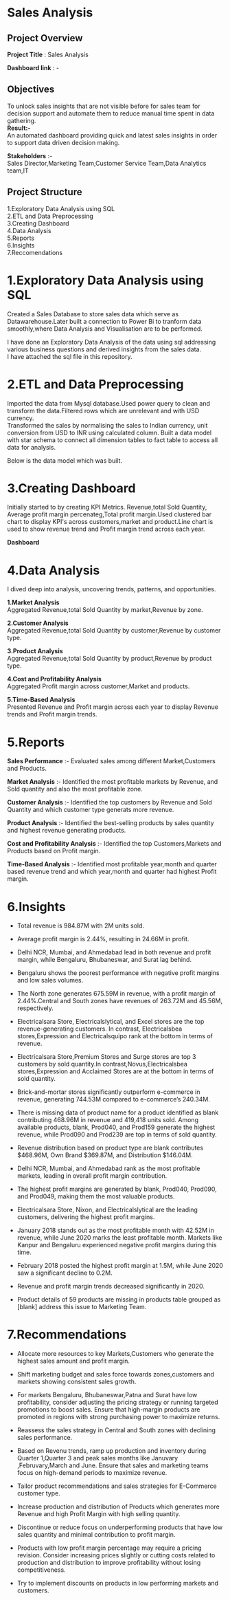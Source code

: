 
# Sales Analysis

## **Project Overview** 

**Project Title** : Sales Analysis

**Dashboard link** : -

## **Objectives**
To unlock sales insights that are not visible before for sales team for decision support and automate them to reduce manual time spent in data gathering.        
**Result:-**         
An automated dashboard providing quick and latest sales insights in order to support data driven decision making.

**Stakeholders** :-  
Sales Director,Marketing Team,Customer Service Team,Data Analytics team,IT

## **Project Structure**

1.Exploratory Data Analysis using SQL         
2.ETL and Data Preprocessing           
3.Creating Dashboard            
4.Data Analysis           
5.Reports  
6.Insights           
7.Reccomendations       


# **1.Exploratory Data Analysis using SQL**
Created a Sales Database to store sales data which serve as Datawarehouse.Later built a connection to Power Bi to tranform data smoothly,where Data Analysis and Visualisation are to be performed.          

I have done an Exploratory Data Analysis of the data using sql addressing various  business questions and derived insights from the sales data.    
I have attached the sql file in this repository.


# **2.ETL and Data Preprocessing**
Imported the data from Mysql database.Used power query to clean and transform the data.Filtered rows which are unrelevant and with USD currency.        
Transformed the sales by normalising the sales to Indian currency,
unit conversion from USD to INR using calculated column.
Built a data model with star schema to connect all dimension tables
to fact table to access all data for analysis.

Below is the data model which was built.


# **3.Creating Dashboard**
Initially started to by creating KPI Metrics.
Revenue,total Sold Quantity, Average profit margin percenateg,Total profit margin.Used clustered bar chart to display KPI's across customers,market and product.Line chart is used to show revenue trend and Profit margin trend across each year.

**Dashboard**


# **4.Data Analysis**
I dived deep into analysis, uncovering trends, patterns, and opportunities.    

**1.Market Analysis**   
Aggregated Revenue,total Sold Quantity by market,Revenue by zone.   


**2.Customer Analysis**   
Aggregated Revenue,total Sold Quantity by customer,Revenue by customer type.  


**3.Product Analysis**   
Aggregated Revenue,total Sold Quantity by product,Revenue by product type.   


**4.Cost and Profitability Analysis**   
Aggregated Profit margin across customer,Market and products.


**5.Time-Based Analysis**      
Presented Revenue and Profit margin across each year to display Revenue trends and Profit margin trends.

# **5.Reports**  

**Sales Performance** :- Evaluated sales among different Market,Customers and Products.      

**Market Analysis**   :- Identified the most profitable markets by Revenue, and Sold quantity and also the most profitable zone.   

**Customer Analysis** :- Identified the top customers by Revenue and Sold Quantity and which customer type generats more revenue.

**Product Analysis**  :- Identified the best-selling products by sales quantity and highest revenue generating products.   

**Cost and Profitability Analysis**  :- Identified the top Customers,Markets and Products based on Profit margin.

**Time-Based Analysis** :- Identified most profitable year,month and quarter based revenue trend and which year,month and quarter had highest Profit margin.

# **6.Insights**  

- Total revenue is 984.87M with 2M units sold. 

- Average profit margin is 2.44%, resulting in 24.66M in profit.

- Delhi NCR, Mumbai, and Ahmedabad lead in both revenue and profit margin, while Bengaluru, Bhubaneswar, and Surat lag behind. 

- Bengaluru shows the poorest performance with negative profit margins and low sales volumes. 

- The North zone generates 675.59M in revenue, with a profit margin of 2.44%.Central and South zones have revenues of 263.72M and 45.56M, respectively.

- Electricalsara Store, Electricalslytical, and Excel stores are the top revenue-generating customers. In contrast, Electricalsbea stores,Expression and Electricalsquipo rank at the bottom in terms of revenue.

- Electricalsara Store,Premium Stores and Surge stores are top 3 customers by sold quantity.In contrast,Novus,Electricalsbea stores,Expression and Acclaimed Stores are at the bottom in terms of sold quantity.

- Brick-and-mortar stores significantly outperform e-commerce in revenue, generating 744.53M compared to e-commerce’s 240.34M.

- There is missing data of  product name for a product identified as  blank contributing 468.96M in revenue and 419,418 units sold. Among available products, blank, Prod040, and Prod159 generate the highest revenue, while Prod090 and Prod239 are top in terms of sold quantity.

- Revenue distribution based on product type are blank contributes $468.96M, Own Brand $369.87M, and Distribution $146.04M.

- Delhi NCR, Mumbai, and Ahmedabad rank as the most profitable markets, leading in overall profit margin contribution.

- The highest profit margins are generated by blank, Prod040, Prod090, and Prod049, making them the most valuable products.

- Electricalsara Store, Nixon, and Electricalslytical are the leading customers, delivering the highest profit margins.

- January 2018 stands out as the most profitable month with 42.52M in revenue, while June 2020 marks the least profitable month. Markets like Kanpur and Bengaluru experienced negative profit margins during this time.

- February 2018 posted the highest profit margin at 1.5M, while June 2020 saw a significant decline to 0.2M.

- Revenue and profit margin trends decreased significantly in 2020.

- Product details of 59 products are missing in products table grouped as [blank] address this issue to Marketing Team.

# **7.Recommendations**

* Allocate more resources to key Markets,Customers who generate the highest sales amount and profit margin. 

* Shift marketing budget and sales force towards zones,customers and markets showing consistent sales growth. 

* For markets Bengaluru, Bhubaneswar,Patna and Surat have low profitability, consider adjusting the pricing strategy or running targeted promotions to boost sales. Ensure that high-margin products are promoted in regions with strong purchasing power to maximize returns.

* Reassess the sales strategy in Central and South zones with declining sales performance.

* Based on  Revenu trends, ramp up production and inventory during Quarter 1,Quarter 3 and peak sales months like Januvary ,Februvary,March and June. Ensure that sales and marketing teams focus on high-demand periods to maximize revenue.

* Tailor product recommendations and sales strategies for E-Commerce customer type.

* Increase production and distribution of Products which generates more Revenue and high Profit Margin with high selling quantity.

* Discontinue or reduce focus on underperforming products that have low sales quantity and minimal contribution to profit margin.

* Products with low profit margin percentage may require a pricing revision. Consider increasing prices slightly or cutting costs related to production and distribution to improve profitability without losing competitiveness.

* Try to implement discounts on products in low performing markets and customers.


